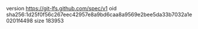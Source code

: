 version https://git-lfs.github.com/spec/v1
oid sha256:1d25f0f56c267eec42957e8a9bd6caa8a9569e2bee5da33b7032a1e0201f4498
size 183953
